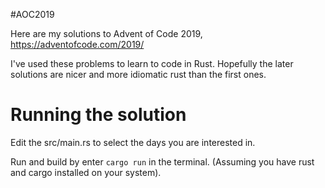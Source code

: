 #AOC2019

Here are my solutions to Advent of Code 2019, https://adventofcode.com/2019/

I've used these problems to learn to code in Rust. Hopefully the later solutions are nicer and more idiomatic rust than the first ones.

# Running the solution

Edit the src/main.rs to select the days you are interested in.

Run and build by enter `cargo run` in the terminal. (Assuming you have rust and cargo installed on your system).
